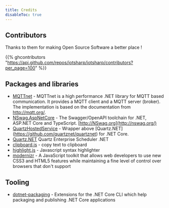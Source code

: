 ```yaml
---
title: Credits
disableToc: true
---
```


## Contributors

Thanks to them <i class="fas fa-heart"></i> for making Open Source Software a better place !

{{% ghcontributors "https://api.github.com/repos/iotsharp/iotsharp/contributors?per_page=100" %}}

 

## Packages and libraries
* [MQTTnet](https://github.com/chkr1011/MQTTnet) - MQTTnet is a high performance .NET library for MQTT based communication. It provides a MQTT client and a MQTT server (broker). The implementation is based on the documentation from <http://mqtt.org/>.
* [NSwag.AspNetCore](https://github.com/RicoSuter/NSwag/) - The Swagger/OpenAPI toolchain for .NET, ASP.NET Core and TypeScript. [http://NSwag.org](http://nswag.org/)
* [QuartzHostedService](https://github.com/mukmyash/QuartzHostedService) - Wrapper above [Quartz.NET] (<https://github.com/quartznet/quartznet>) for .NET Core.
* [Quartz.NET](https://github.com/quartznet/quartznet)  Quartz Enterprise Scheduler .NET
* [clipboard.js](https://zenorocha.github.io/clipboard.js) - copy text to clipboard
* [highlight.js](https://highlightjs.org) - Javascript syntax highlighter
* [modernizr](https://modernizr.com) - A JavaScript toolkit that allows web developers to use new CSS3 and HTML5 features while maintaining a fine level of control over browsers that don't support

## Tooling

* [dotnet-packaging](https://github.com/qmfrederik/dotnet-packaging) - Extensions for the .NET Core CLI which help packaging and publishing .NET Core applications

  

